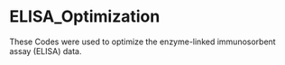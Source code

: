 # ELISA_Optimization
These Codes were used to optimize the enzyme-linked immunosorbent assay (ELISA) data.
